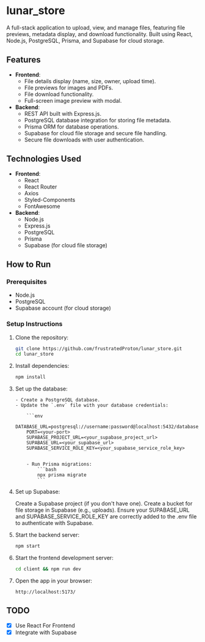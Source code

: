 # lunar_store

A full-stack application to upload, view, and manage files, featuring file previews, metadata display, and download functionality. Built using React, Node.js, PostgreSQL, Prisma, and Supabase for cloud storage.

## Features

-   **Frontend**:
    -   File details display (name, size, owner, upload time).
    -   File previews for images and PDFs.
    -   File download functionality.
    -   Full-screen image preview with modal.
-   **Backend**:
    -   REST API built with Express.js.
    -   PostgreSQL database integration for storing file metadata.
    -   Prisma ORM for database operations.
    -   Supabase for cloud file storage and secure file handling.
    -   Secure file downloads with user authentication.

## Technologies Used

-   **Frontend**:
    -   React
    -   React Router
    -   Axios
    -   Styled-Components
    -   FontAwesome
-   **Backend**:
    -   Node.js
    -   Express.js
    -   PostgreSQL
    -   Prisma
    -   Supabase (for cloud file storage)

## How to Run

### Prerequisites

-   Node.js
-   PostgreSQL
-   Supabase account (for cloud storage)

### Setup Instructions

1.  Clone the repository:

    ```bash
    git clone https://github.com/frustratedProton/lunar_store.git
    cd lunar_store
    ```

2.  Install dependencies:

    ```bash
    npm install
    ```

3.  Set up the database:

        - Create a PostgreSQL database.
        - Update the `.env` file with your database credentials:

            ```env
            DATABASE_URL=postgresql://username:password@localhost:5432/database_name
            PORT=<your-port>
            SUPABASE_PROJECT_URL=<your_supabase_project_url>
            SUPABASE_URL=<your_supabase_url>
            SUPABASE_SERVICE_ROLE_KEY=<your_supabase_service_role_key>

    ````

        - Run Prisma migrations:
            ```bash
            npx prisma migrate
            ```

    ````

4.  Set up Supabase:

    Create a Supabase project (if you don't have one).
    Create a bucket for file storage in Supabase (e.g., uploads).
    Ensure your SUPABASE_URL and SUPABASE_SERVICE_ROLE_KEY are correctly added to the .env file to authenticate with Supabase.

5.  Start the backend server:

    ```bash
    npm start
    ```

6.  Start the frontend development server:

    ```bash
    cd client && npm run dev
    ```

7.  Open the app in your browser:
    ```
    http://localhost:5173/
    ```

## TODO

-   [x] Use React For Frontend
-   [x] Integrate with Supabase
